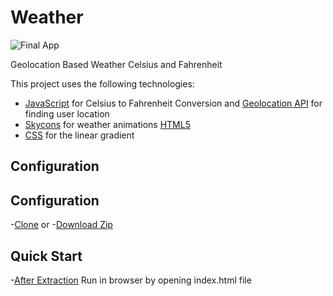 # Weather


![Final App](https://derekwebdev.com/gifs/weather.gif)

Geolocation Based Weather Celsius and Fahrenheit

This project uses the following technologies:

- [JavaScript](https://www.javascript.com/) for Celsius to Fahrenheit Conversion and [Geolocation API](https://developer.mozilla.org/en-US/docs/Web/API/Geolocation_API/Using_the_Geolocation_API) for finding user location
- [Skycons](https://darkskyapp.github.io/skycons/) for weather animations [HTML5](https://developer.mozilla.org/en-US/docs/Web/HTML)
- [CSS](https://developer.mozilla.org/en-US/docs/Web/CSS) for the linear gradient

## Configuration

## Configuration
-[Clone](https://github.com/derekwebdevcom/hotelbooking.git) or
-[Download Zip](https://github.com/derekwebdevcom/hotelbooking/archive/master.zip)


## Quick Start
-[After Extraction](https://www.rarlab.com/)
 Run in browser by opening index.html file
